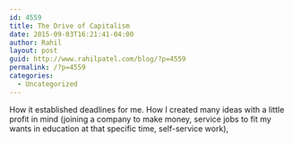 ```yaml
---
id: 4559
title: The Drive of Capitalism
date: 2015-09-03T16:21:41-04:00
author: Rahil
layout: post
guid: http://www.rahilpatel.com/blog/?p=4559
permalink: /?p=4559
categories:
  - Uncategorized
---
```

How it established deadlines for me. How I created many ideas with a little profit in mind (joining a company to make money, service jobs to fit my wants in education at that specific time, self-service work),